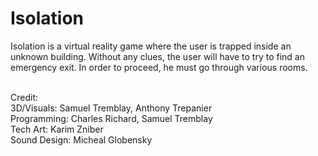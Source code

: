# Isolation
Isolation is a virtual reality game where the user is trapped inside an unknown building. Without any clues, the user will have to try to find an emergency exit. In order to proceed, he must go through various rooms.
<br>
<br>

Credit:
<br>
3D/Visuals: Samuel Tremblay, Anthony Trepanier
<br>
Programming: Charles Richard, Samuel Tremblay
<br>
Tech Art: Karim Zniber
<br>
Sound Design: Micheal Globensky

<br>
